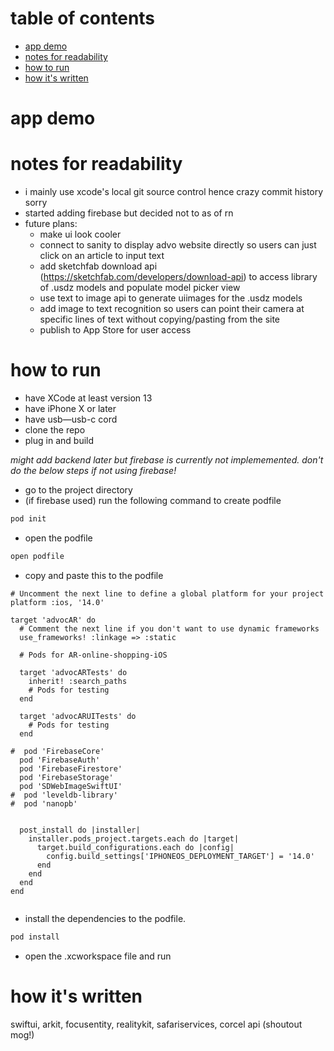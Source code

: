 # table of contents
- [app demo](#App-Demo)
- [notes for readability](#notes-for-readability)
- [how to run](#How-to-run)
- [how it's written](#How-it's-written)


# app demo


# notes for readability
- i mainly use xcode's local git source control hence crazy commit history sorry
- started adding firebase but decided not to as of rn
- future plans:
    - make ui look cooler
    - connect to sanity to display advo website directly so users can just click on an article to input text
    - add sketchfab download api (https://sketchfab.com/developers/download-api) to access library of .usdz models and populate model picker view
    - use text to image api to generate uiimages for the .usdz models
    - add image to text recognition so users can point their camera at specific lines of text without copying/pasting from the site
    - publish to App Store for user access 


# how to run
- have XCode at least version 13
- have iPhone X or later
- have usb—usb-c cord 
- clone the repo
- plug in and build 

*might add backend  later but firebase is currently not implememented. don't do the below steps if not using firebase!*
- go to the project directory
- (if firebase used) run the following command to create podfile
```bash
pod init
```
- open the podfile
```bash
open podfile
```
- copy and paste this to the podfile
```
# Uncomment the next line to define a global platform for your project
platform :ios, '14.0'

target 'advocAR' do
  # Comment the next line if you don't want to use dynamic frameworks
  use_frameworks! :linkage => :static

  # Pods for AR-online-shopping-iOS

  target 'advocARTests' do
    inherit! :search_paths
    # Pods for testing
  end

  target 'advocARUITests' do
    # Pods for testing
  end

#  pod 'FirebaseCore'
  pod 'FirebaseAuth'
  pod 'FirebaseFirestore'
  pod 'FirebaseStorage'
  pod 'SDWebImageSwiftUI'
#  pod 'leveldb-library'
#  pod 'nanopb'


  post_install do |installer|
    installer.pods_project.targets.each do |target|
      target.build_configurations.each do |config|
        config.build_settings['IPHONEOS_DEPLOYMENT_TARGET'] = '14.0'
      end
    end
  end
end


```

- install the dependencies to the podfile.
```bash
pod install
```
- open the .xcworkspace file and run


# how it's written
swiftui, arkit, focusentity, realitykit, safariservices, corcel api (shoutout mog!)



